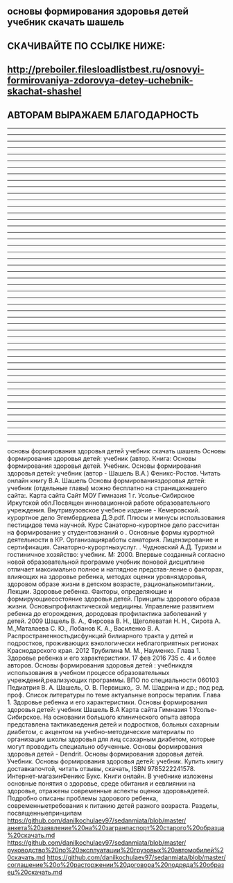 основы формирования здоровья детей учебник скачать шашель
--------------------------------------------------
СКАЧИВАЙТЕ ПО ССЫЛКЕ НИЖЕ:
--------------------------------------------------
http://preboiler.filesloadlistbest.ru/osnovyi-formirovaniya-zdorovya-detey-uchebnik-skachat-shashel
--------------------------------------------------
АВТОРАМ ВЫРАЖАЕМ БЛАГОДАРНОСТЬ
--------------------------------------------------
--------------------------------------------------
--------------------------------------------------
--------------------------------------------------
--------------------------------------------------
--------------------------------------------------
--------------------------------------------------
--------------------------------------------------
--------------------------------------------------
--------------------------------------------------
--------------------------------------------------
--------------------------------------------------
--------------------------------------------------
--------------------------------------------------
--------------------------------------------------
--------------------------------------------------
--------------------------------------------------
--------------------------------------------------
--------------------------------------------------
--------------------------------------------------
--------------------------------------------------
--------------------------------------------------
--------------------------------------------------
--------------------------------------------------
--------------------------------------------------
--------------------------------------------------
--------------------------------------------------
--------------------------------------------------
--------------------------------------------------
--------------------------------------------------
--------------------------------------------------
--------------------------------------------------
--------------------------------------------------
--------------------------------------------------
--------------------------------------------------
--------------------------------------------------
--------------------------------------------------
--------------------------------------------------
--------------------------------------------------
--------------------------------------------------
--------------------------------------------------
--------------------------------------------------
--------------------------------------------------
--------------------------------------------------
--------------------------------------------------
--------------------------------------------------
--------------------------------------------------
--------------------------------------------------
--------------------------------------------------
--------------------------------------------------
основы формирования здоровья детей учебник скачать шашель Основы формирования здоровья детей: учебник (автор. Книга: Основы формирования здоровья детей. Учебник. Основы формирования здоровья детей: учебник (автор - Шашель В.А.) Феникс-Ростов.  Читать онлайн книгу В.А. Шашель  Основы формированияздоровья детей: учебник (отдельные главы) можно бесплатно на страницахнашего сайта:. Карта сайта Сайт МОУ Гимназия 1 г. Усолье-Сибирское Иркутской обл.Посвящен инновационной работе образовательного учреждения. Внутривузовское учебное издание - Кемеровский. курортное дело Эгембердиева Д.Э.pdf. Плюсы и минусы использования пестицидов  тема научной. Курс Санаторно-курортное дело рассчитан на формирование у студентовзнаний о . Основные формы курортной деятельности в КР. Организацияработы санатория. Лицензирование и сертификация. Санаторно-курортныхуслуг. . Чудновский А.Д. Туризм и гостиничное хозяйство: учебник. М: 2000.
Впервые созданный согласно новой образовательной программе учебник поновой дисциплине отличает максимально полное и наглядное представ-ление о факторах, влияющих на здоровье ребенка, методах оценки уровняздоровья, здоровом образе жизни в детском возрасте, рациональномпитании,. Лекции. Здоровье ребенка. Факторы, определяющие и формирующиесостояние здоровья детей. Принципы здорового образа жизни. Основыпрофилактической медицины. Управление развитием ребенка до егорождения, дородовая профилактика заболеваний у детей. 2009  Шашель В. А., Фирсова В. Н., Щеголеватая Н. Н., Сирота А. М.,Маталаева С. Ю., Лобанов К. А., Василенко В. А. Распространенностьдисфункций билиарного тракта у детей и подростков, проживающих вэкологически неблагоприятных регионах Краснодарского края. 2012 Трубилина М. М., Науменко. Глава 1. Здоровье ребенка и его характеристики. 17 фев 2016  735 с. 4 и более авторов. Основы формирования здоровья детей : учебникдля использования в учебном процессе образовательных учреждений,реализующих программы. ВПО по специальности 060103 Педиатрия  В. А. Шашель, О. В. Первишко,. Э. М. Шадрина и др.; под ред. проф. Список литературы по теме актуальные вопросы терапии. Глава 1. Здоровье ребенка и его характеристики. Основы формирования здоровья детей: учебник Шашель В.А
Карта сайта Гимназия 1 Усолье-Сибирское. На основании большого клинического опыта автора представлена тактикаведения детей и подростков, больных сахарным диабетом, с акцентом на учебно-методические материалы по организации школы здоровья для лиц ссахарным диабетом, которые могут проводить специально обученные. Основы формирования здоровья детей - Dendrit. Основы формирования здоровья детей. Учебник. Основы формирования здоровья детей: учебник. Купить книгу доставкапочтой, читать отзывы, скачать, ISBN 9785222241578. Интернет-магазинФеникс Букс. Книги онлайн. В учебнике изложены основные понятия о здоровье, среде обитания и еевлиянии на здоровье, отражены современные аспекты оценки здоровьядетей. Подробно описаны проблемы здорового ребенка, современныетребования к питанию детей разного возраста. Разделы, посвященныепринципам
https://github.com/danilkochulaev97/sedanmiata/blob/master/анкета%20заявление%20на%20загранпаспорт%20старого%20образца%20скачать.md
https://github.com/danilkochulaev97/sedanmiata/blob/master/руководство%20по%20эксплуатации%20грузовых%20автомобилей%20скачать.md
https://github.com/danilkochulaev97/sedanmiata/blob/master/соглашение%20о%20расторжении%20договора%20подряда%20образец%20скачать.md